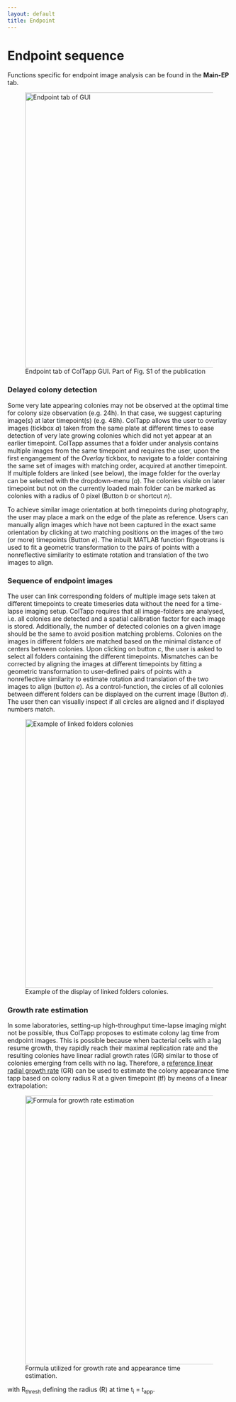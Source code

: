 ```yaml
---
layout: default
title: Endpoint
---
```

# Endpoint sequence

Functions specific for endpoint image analysis can be found in the **Main-EP** tab.
<figure>
  <img src="{{site.url}}/assets/images/EP0.png" alt="Endpoint tab of GUI" height="620px"/>
  <figcaption>Endpoint tab of ColTapp GUI. Part of Fig. S1 of the publication </figcaption>
</figure>

### Delayed colony detection
Some very late appearing colonies may not be observed at the optimal time for colony size observation (e.g. 24h). In that case, we suggest capturing image(s) at later timepoint(s) (e.g. 48h). ColTapp allows the user to overlay images (tickbox _a_) taken from the same plate at different times to ease detection of very late growing colonies which did not yet appear at an earlier timepoint. ColTapp assumes that a folder under analysis contains multiple images from the same timepoint and requires the user, upon the first engangement of the _Overlay_ tickbox, to navigate to a folder containing the same set of images with matching order, acquired at another timepoint. If multiple folders are linked (see below), the image folder for the overlay can be selected with the dropdown-menu (_a_).
The colonies visible on later timepoint but not on the currently loaded main folder can be marked as colonies with a radius of 0 pixel (Button _b_ or shortcut _n_).

To achieve similar image orientation at both timepoints during photography, the user may place a mark on the edge of the plate as reference. Users can manually align images which have not been captured in the exact same orientation by clicking at two matching positions on the images of the two (or more) timepoints (Button _e_). The inbuilt MATLAB function fitgeotrans is used to fit a geometric transformation to the pairs of points with a nonreflective similarity to estimate rotation and translation of the two images to align.

### Sequence of endpoint images
The user can link corresponding folders of multiple image sets taken at different timepoints to create timeseries data without the need for a time-lapse imaging setup. ColTapp requires that all image-folders are analysed, i.e. all colonies are detected and a spatial calibration factor for each image is stored. Additionally, the number of detected colonies on a given image should be the same to avoid position matching problems. Colonies on the images in different folders are matched based on the minimal distance of centers between colonies. Upon clicking on button _c_, the user is asked to select all folders containing the different timepoints. Mismatches can be corrected by aligning the images at different timepoints by fitting a geometric transformation to user-defined pairs of points with a nonreflective similarity to estimate rotation and translation of the two images to align (button _e_). As a control-function, the circles of all colonies between different folders can be displayed on the current image (Button _d_). The user then can visually inspect if all circles are aligned and if displayed numbers match.
<figure>
  <img src="{{site.url}}/assets/images/EP1.png" alt="Example of linked folders colonies" height="606px"/>
  <figcaption>Example of the display of linked folders colonies. </figcaption>
</figure>

### Growth rate estimation
In some laboratories, setting-up high-throughput time-lapse imaging might not be possible, thus ColTapp proposes to estimate colony lag time from endpoint images. This is possible because when bacterial cells with a lag resume growth, they rapidly reach their maximal replication rate and the resulting colonies have linear radial growth rates (GR) similar to those of colonies emerging from cells with no lag. Therefore, a [reference linear radial growth rate]({{site.url}}/refparam) (GR) can be used to estimate the colony appearance time tapp based on colony radius R at a given timepoint (tf) by means of a linear extrapolation: 
<figure>
  <img src="{{site.url}}/assets/images/EP2.png" alt="Formula for growth rate estimation" height="606px"/>
  <figcaption>Formula utilized for growth rate and appearance time estimation. </figcaption>
</figure>

with R<sub>thresh</sub> defining the radius (R) at time t<sub>i</sub> = t<sub>app</sub>.

